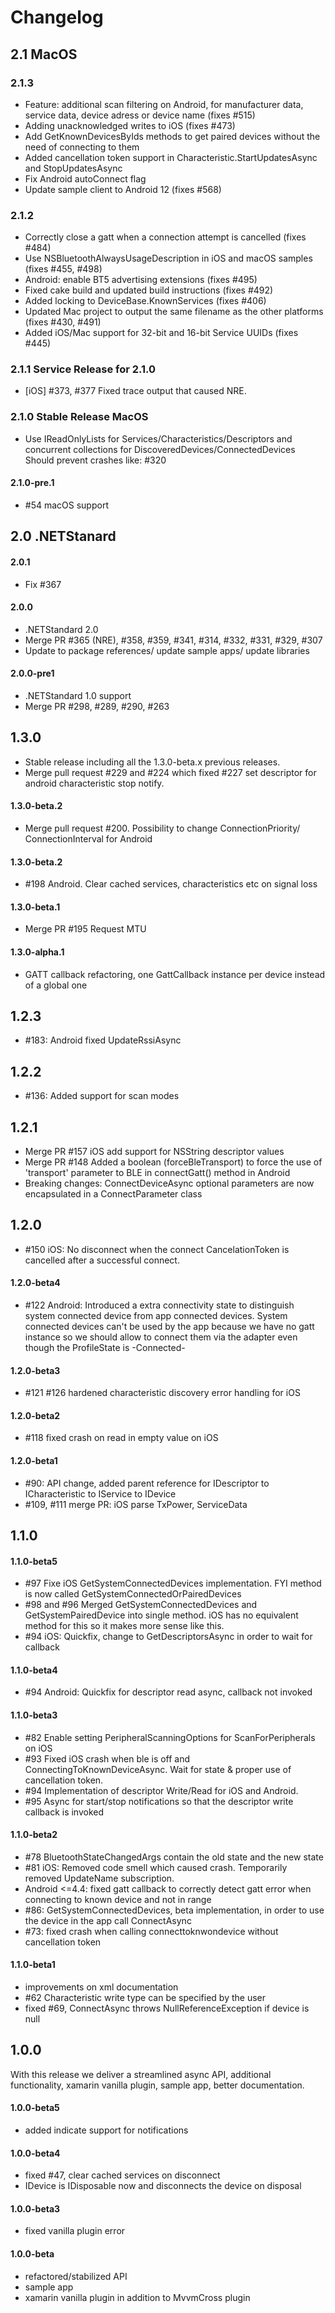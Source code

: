 # Changelog

## 2.1 MacOS  

### 2.1.3
- Feature: additional scan filtering on Android, for manufacturer data, service data, device adress or device name (fixes #515)
- Adding unacknowledged writes to iOS (fixes #473)
- Add GetKnownDevicesByIds methods to get paired devices without the need of connecting to them
- Added cancellation token support in Characteristic.StartUpdatesAsync and StopUpdatesAsync
- Fix Android autoConnect flag
- Update sample client to Android 12 (fixes #568)

### 2.1.2
- Correctly close a gatt when a connection attempt is cancelled (fixes #484)
- Use NSBluetoothAlwaysUsageDescription in iOS and macOS samples (fixes #455, #498)
- Android: enable BT5 advertising extensions (fixes #495)
- Fixed cake build and updated build instructions (fixes #492)
- Added locking to DeviceBase.KnownServices (fixes #406)
- Updated Mac project to output the same filename as the other platforms (fixes #430, #491)
- Added iOS/Mac support for 32-bit and 16-bit Service UUIDs (fixes #445)

### 2.1.1 Service Release for 2.1.0
- [iOS] #373, #377 Fixed trace output that caused NRE.

### 2.1.0 Stable Release MacOS
- Use IReadOnlyLists for Services/Characteristics/Descriptors and concurrent collections for DiscoveredDevices/ConnectedDevices
Should prevent crashes like: #320

#### 2.1.0-pre.1
- #54 macOS support

## 2.0 .NETStanard

#### 2.0.1
- Fix #367

#### 2.0.0
- .NETStandard 2.0
- Merge PR #365 (NRE), #358, #359, #341, #314, #332, #331, #329, #307
- Update to package references/ update sample apps/ update libraries

#### 2.0.0-pre1
- .NETStandard 1.0 support
- Merge PR #298, #289, #290, #263

## 1.3.0
- Stable release including all the 1.3.0-beta.x previous releases.
- Merge pull request #229 and #224 which fixed #227 set descriptor for android characteristic stop notify.

#### 1.3.0-beta.2
- Merge pull request #200. Possibility to change ConnectionPriority/ ConnectionInterval for Android

#### 1.3.0-beta.2
- #198 Android. Clear cached services, characteristics etc on signal loss

#### 1.3.0-beta.1
- Merge PR #195 Request MTU

#### 1.3.0-alpha.1
- GATT callback refactoring, one GattCallback instance per device instead of a global one

## 1.2.3
- #183: Android fixed UpdateRssiAsync

## 1.2.2
- #136: Added support for scan modes

## 1.2.1
- Merge PR #157 iOS add support for NSString descriptor values
- Merge PR #148 Added a boolean (forceBleTransport) to force the use of 'transport' parameter to BLE in connectGatt() method in Android
- Breaking changes: ConnectDeviceAsync optional parameters are now encapsulated in a ConnectParameter class

## 1.2.0
- #150 iOS: No disconnect when the connect CancelationToken is cancelled after a successful connect.
#### 1.2.0-beta4
- #122 Android: Introduced a extra connectivity state to distinguish system connected device from app connected devices. System connected devices can't be used by the app because we have no gatt instance so we should allow to connect them via the adapter even though the ProfileState is -Connected-
#### 1.2.0-beta3
- #121 #126 hardened characteristic discovery error handling for iOS
#### 1.2.0-beta2
- #118 fixed crash on read in empty value on iOS
#### 1.2.0-beta1
- #90: API change, added parent reference for IDescriptor to ICharacteristic to IService to IDevice
- #109, #111 merge PR: iOS parse TxPower, ServiceData

## 1.1.0

#### 1.1.0-beta5
- #97 Fixe iOS GetSystemConnectedDevices implementation. FYI method is now called GetSystemConnectedOrPairedDevices
- #98 and #96 Merged GetSystemConnectedDevices and GetSystemPairedDevice into single method. iOS has no equivalent method for this so it makes more sense like this.
- #94 iOS: Quickfix, change to GetDescriptorsAsync in order to wait for callback

#### 1.1.0-beta4
- #94 Android: Quickfix for descriptor read async, callback not invoked

#### 1.1.0-beta3
- #82 Enable setting PeripheralScanningOptions for ScanForPeripherals on iOS
- #93 Fixed iOS crash when ble is off and ConnectingToKnownDeviceAsync. Wait for state & proper use of cancellation token.
- #94 Implementation of descriptor Write/Read for iOS and Android.
- #95 Async for start/stop notifications so that the descriptor write callback is invoked

#### 1.1.0-beta2
- #78 BluetoothStateChangedArgs contain the old state and the new state
- #81 iOS: Removed code smell which caused crash. Temporarily removed UpdateName subscription.
- Android <=4.4: fixed gatt callback to correctly detect gatt error when connecting to known device and not in range
- #86: GetSystemConnectedDevices, beta implementation, in order to use the device in the app call ConnectAsync
- #73: fixed crash when calling connecttoknwondevice without cancellation token

#### 1.1.0-beta1
- improvements on xml documentation
- #62 Characteristic write type can be specified by the user
- fixed #69, ConnectAsync throws NullReferenceException if device is null

## 1.0.0
With this release we deliver a streamlined async API, additional functionality, xamarin vanilla plugin, sample app, better documentation.

#### 1.0.0-beta5
- added indicate support for notifications

#### 1.0.0-beta4
- fixed #47, clear cached services on disconnect
- IDevice is IDisposable now and disconnects the device on disposal

#### 1.0.0-beta3
- fixed vanilla plugin error

#### 1.0.0-beta
- refactored/stabilized API
- sample app
- xamarin vanilla plugin in addition to MvvmCross plugin
